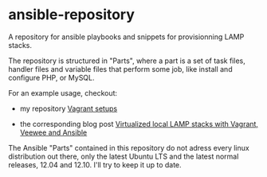 # ansible-repository

A repository for ansible playbooks and snippets for provisionning LAMP stacks.

The repository is structured in "Parts", where a part is a set of task files, 
handler files and variable files that perform some job, like install and configure PHP, or MySQL.

For an example usage, checkout:

* my repository [Vagrant setups](https://github.com/gaspaio/ansible-setups) 

* the corresponding blog post [Virtualized local LAMP stacks with Vagrant, Veewee and Ansible](http://www.rripado.info/blog/virtualized-local-lamp-stacks-with-vagrant-veewee-and-ansible/)

The Ansible "Parts" contained in this repository do not adress every linux distribution out there, only the latest Ubuntu LTS and the latest normal releases, 12.04 and 12.10. I'll try to keep it up to date.

